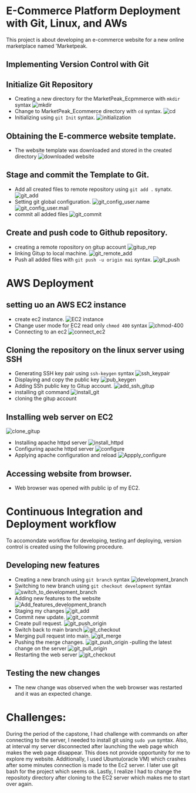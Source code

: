 # E-Commerce Platform Deployment with Git, Linux, and AWs
This project is about developing an e-commerce website for a new online marketplace named 'Marketpeak.
## Implementing Version Control with Git
## Initialize Git Repository
- Creating a new directory for the MarketPeak_Ecpmmerce with `mkdir` syntax
![mkdir](./img/1.1.1-mkdir-ecomm.png)
- Change to MarketPeak_Ecommerce directory with `cd` syntax.
![cd](./img/1.12-chdir-ecom.png)
- Initializing using `git Init` syntax.
![initialization](./img/1.13-init-git.png)
## Obtaining the E-commerce website template.
- The website template was downloaded and stored in the created directory
![downloaded website](./img/1.14-downloaded-website.png)
## Stage and commit the Template to Git.
- Add all created files to remote repository using `git add .` synatx.
![git_add](./img/1.21-git-add.png)
- Setting git global configuration.
![git_config_user.name](./img/1.22-git-conf-name.png)
![git_config_user.mail](./img/1.23-git-conf-mail.png)
- commit all added files
![git_commit](./img/1.24-git-commit.png)
## Create and push code to Github repository.
- creating a remote ropository on gitup account
![gitup_rep](./img/1.29-repo-create-on-remote.png)
- linking Gitup to local machine.
![git_remote_add](./img/1.25-add-remote.png)
- Push all added files with `git push -u origin mai` syntax.
![git_push](./img/1.28-git-push.png)
# AWS Deployment
## setting uo an AWS EC2 instance
- create ec2 instance.
![EC2 instance](./img/2.11-instances%20created%20and%20running.png)
- Change user mode for EC2 read only `chmod 400` syntax
![chmod-400](./img/2.12-chmod-400.png)
- Connecting to an ec2
![connect_ec2](./img/2.13-connect-to-instance.png)
## Cloning the repository on the linux server using SSH
- Generating SSH key pair using `ssh-keygen` syntax
![ssh_keypair](./img/2.14-ssh-keygen.png)
- Displaying and copy the public key
![pub_keygen](./img/2.15-cat-ssh-pub.png)
- Adding SSh public key to Gitup account.
![add_ssh_gitup](./img/2.21-copy-ssh-key-to-gitup.png)
- installing git command
![install_git](./img/2.17-sudo-install-git.png)
- cloning the gitup account
## Installing web server on EC2
![clone_gitup](./img/2.16-git_clone.png)
- Installing apache httpd server
![install_httpd](./img/2.25-install%20apache.png)
- Configuring apache httpd server
![configure](./img/2.23-sudo%20rm%20httpd.png)
- Applying apache configuration and reload
![Appply_configure](./img/2.24-sudo%20systemctl-reload.png)
## Accessing website from browser.
- Web browser was opened with public ip of my EC2.
# Continuous Integration and Deployment workflow
To accomondate workflow for developing, testing  anf deploying, version control is created using the following procedure.
## Developing new features
- Creating a new branch using `git branch` syntax
![development_branch](./img/3.1-create-new-branch-development.png)
- Switching to new branch using `git checkout development` syntax
![switch_to_development_branch](./img/3.2-switch-to-development.png)
- Adding new features to the website
![Add_features_development_branch](./img/3.3-new-features-added.png)
- Staging my changes
![git_add](./img/3.4-add-new-files-to-development-branch.png)
- Commit new update.
![git_commit](./img/3.5-commit-development-change.png)
- Create pull request.
![git_push_origin](./img/3.6-push-to-remote-dev-branch.png)
- Switch back to main branch
![git_checkout](./img/3.7-switch-to-main.png)
- Merging pull request into main.
![git_merge](./img/3.8-merge-change%20to%20main.png)
- Pushing the merge changes.
![git_push_origin](./img/3.9-push.png)
-pulling the latest change on the server
![git_pull_origin](./img/3.11-git_pull_origin_main.png)
- Restarting the web server
![git_checkout](./img/3.10-server-reloded.png)
## Testing the new changes
- The new change was observed when the web browser was restarted and it was an expected change.

# Challenges:
During the period of the capstone, I had challenge with commands on after connecting to the server, I needed to install git using `sudo yum` syntax. Also, at interval my server disconnected after launching the web page which makes the web page disappear. This does not provide opportunity for me to explore my website. Additionally, I used Ubuntu(oracle VM) which crashes after some minutes connection is made to the Ec2 server.  I later use git bash for the project which seems ok. Lastly, I realize I had to change the repositoty directory after cloning to the EC2 server which makes me to start over again. 
